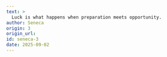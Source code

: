 ```yaml
---
text: >
  Luck is what happens when preparation meets opportunity.
author: Seneca
origin: 3
origin_url:
id: seneca-3
date: 2025-09-02 
---
```

